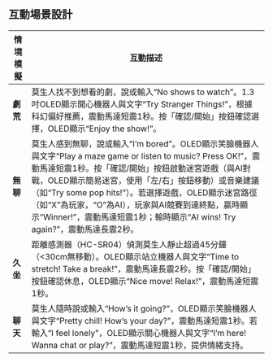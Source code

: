 ## 互動場景設計

| **情境模擬** | **互動描述** |
|--------------|---------------|
| **劇荒** | 莫生人找不到想看的劇，說或輸入“No shows to watch”。1.3吋OLED顯示開心機器人與文字“Try Stranger Things!”，根據科幻偏好推薦，震動馬達短震1秒。按「確認/開始」按鈕確認選擇，OLED顯示“Enjoy the show!”。 |
| **無聊** | 莫生人感到無聊，說或輸入“I’m bored”。OLED顯示笑臉機器人與文字“Play a maze game or listen to music? Press OK!”，震動馬達短震1秒。按「確認/開始」按鈕啟動迷宮遊戲（與AI對戰，OLED顯示簡易迷宮，使用「左/右」按鈕移動）或音樂建議（如“Try some pop hits!”）。若選擇遊戲，OLED顯示迷宮路徑（如“X”為玩家，“O”為AI），玩家與AI競賽到達終點，贏時顯示“Winner!”，震動馬達短震1秒；輸時顯示“AI wins! Try again?”，震動馬達長震2秒。 |
| **久坐** | 距離感測器（HC-SR04）偵測莫生人靜止超過45分鐘（<30cm無移動）。OLED顯示站立機器人與文字“Time to stretch! Take a break!”，震動馬達長震2秒。按「確認/開始」按鈕確認休息，OLED顯示“Nice move! Relax!”，震動馬達短震1秒。 |
| **聊天** | 莫生人隨時說或輸入“How’s it going?”，OLED顯示笑臉機器人與文字“Pretty chill! How’s your day?”，震動馬達短震1秒。若輸入“I feel lonely”，OLED顯示關心機器人與文字“I’m here! Wanna chat or play?”，震動馬達短震1秒，提供情緒支持。 |